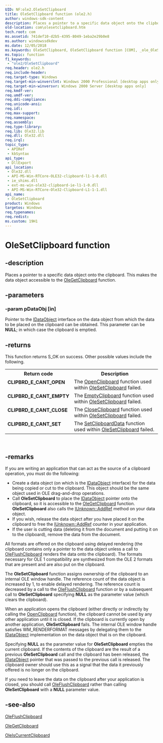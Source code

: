 ```yaml
---
UID: NF:ole2.OleSetClipboard
title: OleSetClipboard function (ole2.h)
author: windows-sdk-content
description: Places a pointer to a specific data object onto the clipboard. This makes the data object accessible to the OleGetClipboard function.
old-location: com\olesetclipboard.htm
tech.root: com
ms.assetid: 741def10-d2b5-4395-8049-1eba2e29b0e8
ms.author: windowssdkdev
ms.date: 12/05/2018
ms.keywords: OleSetClipboard, OleSetClipboard function [COM], _ole_OleSetClipboard, com.olesetclipboard, ole2/OleSetClipboard
ms.topic: function
f1_keywords: 
 - "ole2/OleSetClipboard"
req.header: ole2.h
req.include-header: 
req.target-type: Windows
req.target-min-winverclnt: Windows 2000 Professional [desktop apps only]
req.target-min-winversvr: Windows 2000 Server [desktop apps only]
req.kmdf-ver: 
req.umdf-ver: 
req.ddi-compliance: 
req.unicode-ansi: 
req.idl: 
req.max-support: 
req.namespace: 
req.assembly: 
req.type-library: 
req.lib: Ole32.lib
req.dll: Ole32.dll
req.irql: 
topic_type:
 - APIRef
 - kbSyntax
api_type:
 - DllExport
api_location:
 - Ole32.dll
 - API-MS-Win-RTCore-OLE32-clipboard-l1-1-0.dll
 - ie_shims.dll
 - ext-ms-win-ole32-clipboard-ie-l1-1-0.dll
 - API-MS-Win-RTCore-Ole32-Clipboard-L1-1-1.dll
api_name:
 - OleSetClipboard
product: Windows
targetos: Windows
req.typenames: 
req.redist: 
ms.custom: 19H1
---
```


# OleSetClipboard function


## -description


Places a pointer to a specific data object onto the clipboard. This makes the data object accessible to the <a href="https://docs.microsoft.com/windows/desktop/api/ole2/nf-ole2-olegetclipboard">OleGetClipboard</a> function.




## -parameters




### -param pDataObj [in]

Pointer to the <a href="https://docs.microsoft.com/windows/desktop/api/objidl/nn-objidl-idataobject">IDataObject</a> interface on the data object from which the data to be placed on the clipboard can be obtained. This parameter can be <b>NULL</b>; in which case the clipboard is emptied.


## -returns



This function returns S_OK on success. Other possible values include the following.

<table>
<tr>
<th>Return code</th>
<th>Description</th>
</tr>
<tr>
<td width="40%">
<dl>
<dt><b>CLIPBRD_E_CANT_OPEN</b></dt>
</dl>
</td>
<td width="60%">
The <a href="https://docs.microsoft.com/windows/desktop/api/winuser/nf-winuser-openclipboard">OpenClipboard</a> function used within <a href="https://docs.microsoft.com/windows/desktop/api/ole2/nf-ole2-olesetclipboard">OleSetClipboard</a> failed.

</td>
</tr>
<tr>
<td width="40%">
<dl>
<dt><b>CLIPBRD_E_CANT_EMPTY</b></dt>
</dl>
</td>
<td width="60%">
The <a href="https://docs.microsoft.com/windows/desktop/api/winuser/nf-winuser-emptyclipboard">EmptyClipboard</a> function used within <a href="https://docs.microsoft.com/windows/desktop/api/ole2/nf-ole2-olesetclipboard">OleSetClipboard</a> failed.

</td>
</tr>
<tr>
<td width="40%">
<dl>
<dt><b>CLIPBRD_E_CANT_CLOSE</b></dt>
</dl>
</td>
<td width="60%">
The <a href="https://docs.microsoft.com/windows/desktop/api/winuser/nf-winuser-closeclipboard">CloseClipboard</a> function used within <a href="https://docs.microsoft.com/windows/desktop/api/ole2/nf-ole2-olesetclipboard">OleSetClipboard</a> failed.

</td>
</tr>
<tr>
<td width="40%">
<dl>
<dt><b>CLIPBRD_E_CANT_SET</b></dt>
</dl>
</td>
<td width="60%">
The <a href="https://docs.microsoft.com/windows/desktop/api/winuser/nf-winuser-setclipboarddata">SetClipboardData</a> function used within <a href="https://docs.microsoft.com/windows/desktop/api/ole2/nf-ole2-olesetclipboard">OleSetClipboard</a> failed.

</td>
</tr>
</table>
 




## -remarks



If you are writing an application that can act as the source of a clipboard operation, you must do the following:

<ul>
<li>Create a data object (on which is the <a href="https://docs.microsoft.com/windows/desktop/api/objidl/nn-objidl-idataobject">IDataObject</a> interface) for the data being copied or cut to the clipboard. This object should be the same object used in OLE drag-and-drop operations.</li>
<li>Call <b>OleSetClipboard</b> to place the <a href="https://docs.microsoft.com/windows/desktop/api/objidl/nn-objidl-idataobject">IDataObject</a> pointer onto the clipboard, so it is accessible to the <a href="https://docs.microsoft.com/windows/desktop/api/ole2/nf-ole2-olegetclipboard">OleGetClipboard</a> function. <b>OleSetClipboard</b> also calls the <a href="https://docs.microsoft.com/windows/desktop/api/unknwn/nf-unknwn-iunknown-addref">IUnknown::AddRef</a> method on your data object.</li>
<li>If you wish, release the data object after you have placed it on the clipboard to free the <a href="https://docs.microsoft.com/windows/desktop/api/unknwn/nf-unknwn-iunknown-addref">IUnknown::AddRef</a> counter in your application.</li>
<li>If the user is cutting data (deleting it from the document and putting it on to the clipboard), remove the data from the document.</li>
</ul>
All formats are offered on the clipboard using delayed rendering (the clipboard contains only a pointer to the data object unless a call to <a href="https://docs.microsoft.com/windows/desktop/api/ole2/nf-ole2-oleflushclipboard">OleFlushClipboard</a> renders the data onto the clipboard). The formats necessary for OLE 1 compatibility are synthesized from the OLE 2 formats that are present and are also put on the clipboard.

The <b>OleSetClipboard</b> function assigns ownership of the clipboard to an internal OLE window handle. The reference count of the data object is increased by 1, to enable delayed rendering. The reference count is decreased by a call to the <a href="https://docs.microsoft.com/windows/desktop/api/ole2/nf-ole2-oleflushclipboard">OleFlushClipboard</a> function or by a subsequent call to <b>OleSetClipboard</b> specifying <b>NULL</b> as the parameter value (which clears the clipboard).



When an application opens the clipboard (either directly or indirectly by calling the <a href="https://docs.microsoft.com/windows/desktop/api/winuser/nf-winuser-openclipboard">OpenClipboard</a> function), the clipboard cannot be used by any other application until it is closed. If the clipboard is currently open by another application, <b>OleSetClipboard</b> fails. The internal OLE window handle satisfies WM_RENDERFORMAT messages by delegating them to the <a href="https://docs.microsoft.com/windows/desktop/api/objidl/nn-objidl-idataobject">IDataObject</a> implementation on the data object that is on the clipboard.

Specifying <b>NULL</b> as the parameter value for <b>OleSetClipboard</b> empties the current clipboard. If the contents of the clipboard are the result of a previous <b>OleSetClipboard</b> call and the clipboard has been released, the <a href="https://docs.microsoft.com/windows/desktop/api/objidl/nn-objidl-idataobject">IDataObject</a> pointer that was passed to the previous call is released. The clipboard owner should use this as a signal that the data it previously offered is no longer on the clipboard.



If you need to leave the data on the clipboard after your application is closed, you should call <a href="https://docs.microsoft.com/windows/desktop/api/ole2/nf-ole2-oleflushclipboard">OleFlushClipboard</a> rather than calling <b>OleSetClipboard</b> with a <b>NULL</b> parameter value.



## -see-also




<a href="https://docs.microsoft.com/windows/desktop/api/ole2/nf-ole2-oleflushclipboard">OleFlushClipboard</a>



<a href="https://docs.microsoft.com/windows/desktop/api/ole2/nf-ole2-olegetclipboard">OleGetClipboard</a>



<a href="https://docs.microsoft.com/windows/desktop/api/ole2/nf-ole2-oleiscurrentclipboard">OleIsCurrentClipboard</a>
 

 

